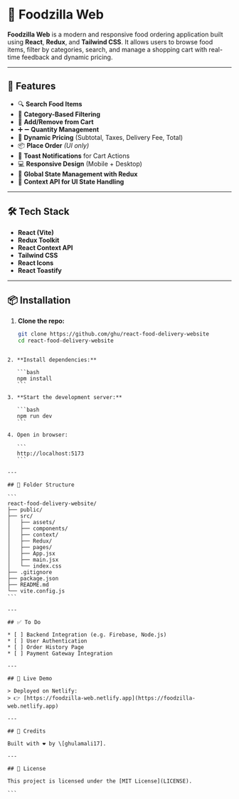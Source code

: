# 🍔 Foodzilla Web

**Foodzilla Web** is a modern and responsive food ordering application built using **React**, **Redux**, and **Tailwind CSS**. It allows users to browse food items, filter by categories, search, and manage a shopping cart with real-time feedback and dynamic pricing.

---

## 🚀 Features

- 🔍 **Search Food Items**
- 🧾 **Category-Based Filtering**
- 🛒 **Add/Remove from Cart**
- ➕ ➖ **Quantity Management**
- 💸 **Dynamic Pricing** (Subtotal, Taxes, Delivery Fee, Total)
- 📦 **Place Order** *(UI only)*
- 🔔 **Toast Notifications** for Cart Actions
- 💻 **Responsive Design** (Mobile + Desktop)
- 🧠 **Global State Management with Redux**
- 🌿 **Context API for UI State Handling**

---

## 🛠️ Tech Stack

- **React (Vite)**
- **Redux Toolkit**
- **React Context API**
- **Tailwind CSS**
- **React Icons**
- **React Toastify**

---

## 📦 Installation

1. **Clone the repo:**
   ```bash
   git clone https://github.com/ghu/react-food-delivery-website
   cd react-food-delivery-website
````

2. **Install dependencies:**

   ```bash
   npm install
   ```

3. **Start the development server:**

   ```bash
   npm run dev
   ```

4. Open in browser:

   ```
   http://localhost:5173
   ```

---

## 📁 Folder Structure

```
react-food-delivery-website/
├── public/
├── src/
│   ├── assets/
│   ├── components/
│   ├── context/
│   ├── Redux/
│   ├── pages/
│   ├── App.jsx
│   ├── main.jsx
│   └── index.css
├── .gitignore
├── package.json
├── README.md
└── vite.config.js
```

---

## ✅ To Do

* [ ] Backend Integration (e.g. Firebase, Node.js)
* [ ] User Authentication
* [ ] Order History Page
* [ ] Payment Gateway Integration

---

## 🔗 Live Demo

> Deployed on Netlify:
> 👉 [https://foodzilla-web.netlify.app](https://foodzilla-web.netlify.app)

---

## 🙌 Credits

Built with ❤️ by \[ghulamali17].

---

## 📄 License

This project is licensed under the [MIT License](LICENSE).

```



